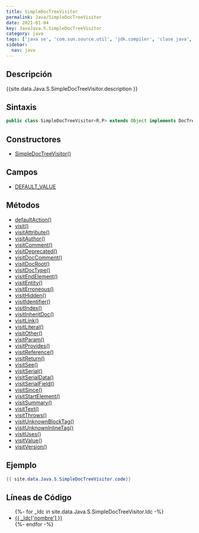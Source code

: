 ```yaml
---
title: SimpleDocTreeVisitor
permalink: Java/SimpleDocTreeVisitor
date: 2021-01-04
key: JavaJava.S.SimpleDocTreeVisitor
category: java
tags: ['java se', 'com.sun.source.util', 'jdk.compiler', 'clase java', 'Java 1.8']
sidebar: 
  nav: java
---
```


## Descripción
{{site.data.Java.S.SimpleDocTreeVisitor.description }}

## Sintaxis
~~~java
public class SimpleDocTreeVisitor<R,P> extends Object implements DocTreeVisitor<R,P>
~~~

## Constructores
* [SimpleDocTreeVisitor()](/Java/SimpleDocTreeVisitor/SimpleDocTreeVisitor/)

## Campos
* [DEFAULT_VALUE](/Java/SimpleDocTreeVisitor/DEFAULT_VALUE)

## Métodos
* [defaultAction()](/Java/SimpleDocTreeVisitor/defaultAction)
* [visit()](/Java/SimpleDocTreeVisitor/visit)
* [visitAttribute()](/Java/SimpleDocTreeVisitor/visitAttribute)
* [visitAuthor()](/Java/SimpleDocTreeVisitor/visitAuthor)
* [visitComment()](/Java/SimpleDocTreeVisitor/visitComment)
* [visitDeprecated()](/Java/SimpleDocTreeVisitor/visitDeprecated)
* [visitDocComment()](/Java/SimpleDocTreeVisitor/visitDocComment)
* [visitDocRoot()](/Java/SimpleDocTreeVisitor/visitDocRoot)
* [visitDocType()](/Java/SimpleDocTreeVisitor/visitDocType)
* [visitEndElement()](/Java/SimpleDocTreeVisitor/visitEndElement)
* [visitEntity()](/Java/SimpleDocTreeVisitor/visitEntity)
* [visitErroneous()](/Java/SimpleDocTreeVisitor/visitErroneous)
* [visitHidden()](/Java/SimpleDocTreeVisitor/visitHidden)
* [visitIdentifier()](/Java/SimpleDocTreeVisitor/visitIdentifier)
* [visitIndex()](/Java/SimpleDocTreeVisitor/visitIndex)
* [visitInheritDoc()](/Java/SimpleDocTreeVisitor/visitInheritDoc)
* [visitLink()](/Java/SimpleDocTreeVisitor/visitLink)
* [visitLiteral()](/Java/SimpleDocTreeVisitor/visitLiteral)
* [visitOther()](/Java/SimpleDocTreeVisitor/visitOther)
* [visitParam()](/Java/SimpleDocTreeVisitor/visitParam)
* [visitProvides()](/Java/SimpleDocTreeVisitor/visitProvides)
* [visitReference()](/Java/SimpleDocTreeVisitor/visitReference)
* [visitReturn()](/Java/SimpleDocTreeVisitor/visitReturn)
* [visitSee()](/Java/SimpleDocTreeVisitor/visitSee)
* [visitSerial()](/Java/SimpleDocTreeVisitor/visitSerial)
* [visitSerialData()](/Java/SimpleDocTreeVisitor/visitSerialData)
* [visitSerialField()](/Java/SimpleDocTreeVisitor/visitSerialField)
* [visitSince()](/Java/SimpleDocTreeVisitor/visitSince)
* [visitStartElement()](/Java/SimpleDocTreeVisitor/visitStartElement)
* [visitSummary()](/Java/SimpleDocTreeVisitor/visitSummary)
* [visitText()](/Java/SimpleDocTreeVisitor/visitText)
* [visitThrows()](/Java/SimpleDocTreeVisitor/visitThrows)
* [visitUnknownBlockTag()](/Java/SimpleDocTreeVisitor/visitUnknownBlockTag)
* [visitUnknownInlineTag()](/Java/SimpleDocTreeVisitor/visitUnknownInlineTag)
* [visitUses()](/Java/SimpleDocTreeVisitor/visitUses)
* [visitValue()](/Java/SimpleDocTreeVisitor/visitValue)
* [visitVersion()](/Java/SimpleDocTreeVisitor/visitVersion)

## Ejemplo
~~~java
{{ site.data.Java.S.SimpleDocTreeVisitor.code}}
~~~

## Líneas de Código
<ul>
{%- for _ldc in site.data.Java.S.SimpleDocTreeVisitor.ldc -%}
   <li>
       <a href="{{_ldc['url'] }}">{{ _ldc['nombre'] }}</a>
   </li>
{%- endfor -%}
</ul>
